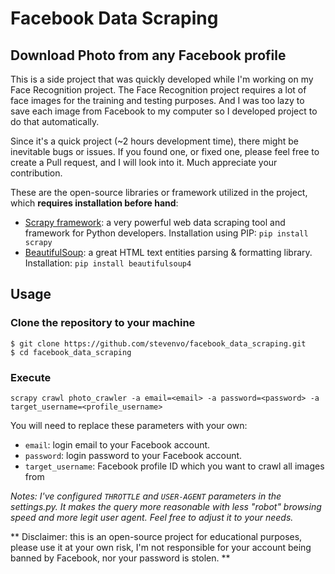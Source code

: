 # Facebook Data Scraping

## Download Photo from any Facebook profile

This is a side project that was quickly developed while I'm working on my Face Recognition project. The Face Recognition project requires a lot of face images for the training and testing purposes. And I was too lazy to save each image from Facebook to my computer so I developed project to do that automatically.

Since it's a quick project (~2 hours development time), there might be inevitable bugs or issues. If you found one, or fixed one, please feel free to create a Pull request, and I will look into it. Much appreciate your contribution.

These are the open-source libraries or framework utilized in the project, which **requires installation before hand**:
* [Scrapy framework](http://scrapy.org/): a very powerful web data scraping tool and framework for Python developers. Installation using PIP: `pip install scrapy`
* [BeautifulSoup](http://www.crummy.com/software/BeautifulSoup/bs4/doc/): a great HTML text entities parsing & formatting library. Installation: `pip install beautifulsoup4`

## Usage

### Clone the repository to your machine
```
$ git clone https://github.com/stevenvo/facebook_data_scraping.git
$ cd facebook_data_scraping
```
### Execute

```
scrapy crawl photo_crawler -a email=<email> -a password=<password> -a target_username=<profile_username>
```
You will need to replace these parameters with your own:
* `email`: login email to your Facebook account.
* `password`: login password to your Facebook account.
* `target_username`: Facebook profile ID which you want to crawl all images from

*Notes: I've configured `THROTTLE` and `USER-AGENT` parameters in the settings.py. It makes the query more reasonable with less "robot" browsing speed  and more legit user agent. Feel free to adjust it to your needs.*

** Disclaimer: this is an open-source project for educational purposes, please use it at your own risk, I'm not responsible for your account being banned by Facebook, nor your password is stolen. **
